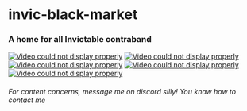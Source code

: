 # invic-black-market
### A home for all Invictable contraband
[![Video could not display properly](https://img.youtube.com/vi/AZh7ZDrzawo/0.jpg)](https://www.youtube.com/embed/AZh7ZDrzawo)
[![Video could not display properly](https://img.youtube.com/vi/4S7i9IegJ0Y/0.jpg)](https://www.youtube.com/embed/4S7i9IegJ0Y)
[![Video could not display properly](https://img.youtube.com/vi/szbkonx2Mnw/0.jpg)](https://www.youtube.com/embed/szbkonx2Mnw)
[![Video could not display properly](https://img.youtube.com/vi/hcLOuBmwank/0.jpg)](https://www.youtube.com/embed/hcLOuBmwank)
[![Video could not display properly](https://img.youtube.com/vi/jyvjjQ9s268/0.jpg)](https://www.youtube.com/embed/jyvjjQ9s268)
###### For content concerns, message me on discord silly! You know how to contact me
